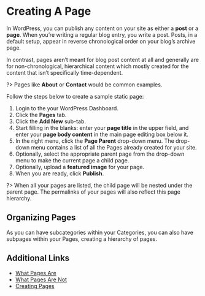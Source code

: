# Creating A Page

In WordPress, you can publish any content on your site as either a **post** or a **page**. When you’re writing a regular blog entry, you write a post. Posts, in a default setup, appear in reverse chronological order on your blog’s archive page.

In contrast, pages aren’t meant for blog post content at all and generally are for non-chronological, hierarchical content which mostly created for the content that isn’t specifically time-dependent.

?> Pages like **About** or **Contact** would be common examples.

Follow the steps below to create a sample static page:

1. Login to the your WordPress Dashboard.
2. Click the **Pages** tab.
3. Click the **Add New** sub-tab.
4. Start filling in the blanks: enter your **page title** in the upper field, and enter your **page body content** in the main page editing box below it.
5. In the right menu, click the **Page Parent** drop-down menu. The drop-down menu contains a list of all the Pages already created for your site.
6. Optionally, select the appropriate parent page from the drop-down menu to make the current page a child page.
5. Optionally, upload a **featured image** for your page.
6. When you are ready, click **Publish**.

?> When all your pages are listed, the child page will be nested under the parent page. The permalinks of your pages will also reflect this page hierarchy.

## Organizing Pages

As you can have subcategories within your Categories, you can also have subpages within your Pages, creating a hierarchy of pages.

## Additional Links

* [What Pages Are](https://codex.wordpress.org/Pages#What_Pages_Are)
* [What Pages Are Not](https://codex.wordpress.org/Pages#What_Pages_Are_Not)
* [Creating Pages](https://codex.wordpress.org/Pages#Creating_Pages)
